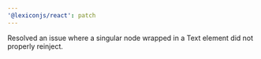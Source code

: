 ```yaml
---
'@lexiconjs/react': patch
---
```


Resolved an issue where a singular node wrapped in a Text element did not properly reinject.

